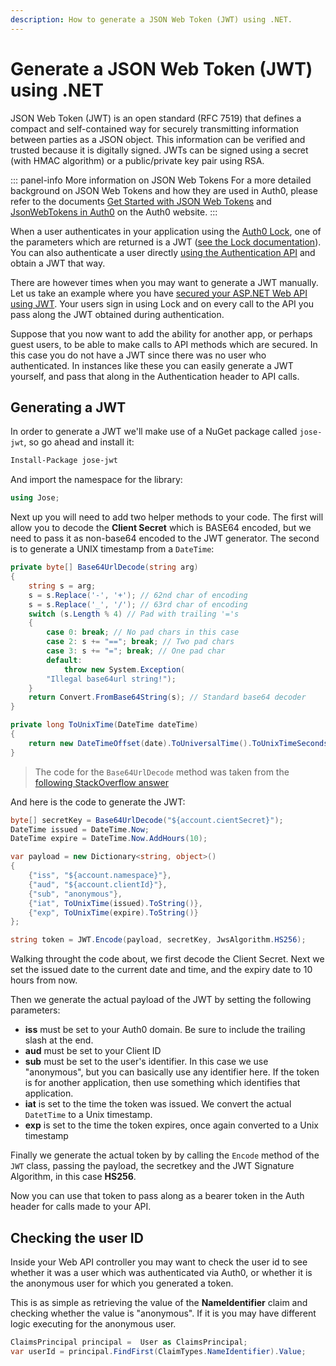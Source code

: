 ```yaml
---
description: How to generate a JSON Web Token (JWT) using .NET.
---
```


# Generate a JSON Web Token (JWT) using .NET

JSON Web Token (JWT) is an open standard (RFC 7519) that defines a compact and self-contained way for securely transmitting information between parties as a JSON object. This information can be verified and trusted because it is digitally signed. JWTs can be signed using a secret (with HMAC algorithm) or a public/private key pair using RSA.

::: panel-info More information on JSON Web Tokens
For a more detailed background on JSON Web Tokens and how they are used in Auth0, please refer to the documents [Get Started with JSON Web Tokens](https://auth0.com/learn/json-web-tokens/) and [JsonWebTokens in Auth0](/jwt) on the Auth0 website.
:::

When a user authenticates in your application using the [Auth0 Lock](https://auth0.com/lock), one of the parameters which are returned is a JWT ([see the Lock documentation](/libraries/lock)). You can also authenticate a user directly [using the Authentication API](/auth-api#!#post--oauth-ro) and obtain a JWT that way.

There are however times when you may want to generate a JWT manually. Let us take an example where you have [secured your ASP.NET Web API using JWT](/quickstart/backend/webapi-owin/). Your users sign in using Lock and on every call to the API you pass along the JWT obtained during authentication.

Suppose that you now want to add the ability for another app, or perhaps guest users, to be able to make calls to API methods which are secured. In this case you do not have a JWT since there was no user who authenticated. In instances like these you can easily generate a JWT yourself, and pass that along in the Authentication header to API calls.

## Generating a JWT

In order to generate a JWT we'll make use of a NuGet package called `jose-jwt`, so go ahead and install it:

```bash
Install-Package jose-jwt
```

And import the namespace for the library:

```cs
using Jose;
```

Next up you will need to add two helper methods to your code. The first will allow you to decode the **Client Secret** which is BASE64 encoded, but we need to pass it as non-base64 encoded to the JWT generator. The second is to generate a UNIX timestamp from a `DateTime`:

```cs
private byte[] Base64UrlDecode(string arg)
{
    string s = arg;
    s = s.Replace('-', '+'); // 62nd char of encoding
    s = s.Replace('_', '/'); // 63rd char of encoding
    switch (s.Length % 4) // Pad with trailing '='s
    {
        case 0: break; // No pad chars in this case
        case 2: s += "=="; break; // Two pad chars
        case 3: s += "="; break; // One pad char
        default:
            throw new System.Exception(
        "Illegal base64url string!");
    }
    return Convert.FromBase64String(s); // Standard base64 decoder
}

private long ToUnixTime(DateTime dateTime)
{
    return new DateTimeOffset(date).ToUniversalTime().ToUnixTimeSeconds();
}
```

> The code for the `Base64UrlDecode` method was taken from the [following StackOverflow answer](http://stackoverflow.com/a/33113820)

And here is the code to generate the JWT:

```cs
byte[] secretKey = Base64UrlDecode("${account.cientSecret}");
DateTime issued = DateTime.Now;
DateTime expire = DateTime.Now.AddHours(10);

var payload = new Dictionary<string, object>()
{
    {"iss", "${account.namespace}"},
    {"aud", "${account.clientId}"},
    {"sub", "anonymous"},
    {"iat", ToUnixTime(issued).ToString()},
    {"exp", ToUnixTime(expire).ToString()}
};

string token = JWT.Encode(payload, secretKey, JwsAlgorithm.HS256);
```


Walking throught the code about, we first decode the Client Secret. Next we set the issued date to the current date and time, and the expiry date to 10 hours from now.

Then we generate the actual payload of the JWT by setting the following parameters:

* **iss** must be set to your Auth0 domain. Be sure to include the trailing slash at the end.
*  **aud** must be set to your Client ID
*  **sub** must be set to the user's identifier. In this case we use "anonymous", but you can basically use any identifier here. If the token is for another application, then use something which identifies that application.
* **iat** is set to the time the token was issued. We convert the actual `DatetTime` to a Unix timestamp.
* **exp** is set to the time the token expires, once again converted to a Unix timestamp

Finally we generate the actual token by by calling the `Encode` method of the `JWT` class, passing the payload, the secretkey and the JWT Signature Algorithm, in this case **HS256**.

Now you can use that token to pass along as a bearer token in the Auth header for calls made to your API.

## Checking the user ID

Inside your Web API controller you may want to check the user id to see whether it was a user which was authenticated via Auth0, or whether it is the anonymous user for which you generated a token.

This is as simple as retrieving the value of the **NameIdentifier** claim and checking whether the value is "anonymous". If it is you may have different logic executing for the anonymous user.

```cs
ClaimsPrincipal principal =  User as ClaimsPrincipal;
var userId = principal.FindFirst(ClaimTypes.NameIdentifier).Value;
```
